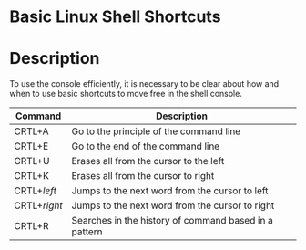 # Basic Linux Shell Shortcuts

# Description
To use the console efficiently, it is necessary to be clear about how and when to use basic shortcuts to move free in the shell console.

| Command      | Description                                           |
| ------------ | ----------------------------------------------------- |
| CRTL+A       | Go to the principle of the command line               |
| CRTL+E       | Go to the end of the command line                     |
| CRTL+U       | Erases all from the cursor to the left                |
| CRTL+K       | Erases all from the cursor to right                   |
| CRTL+*left*  | Jumps to the next word from the cursor to left        |
| CRTL+*right* | Jumps to the next word from the cursor to right       |
| CRTL+R       | Searches in the history of command based in a pattern |

